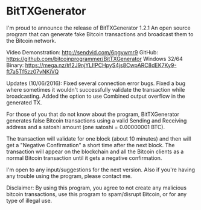 # BitTXGenerator

I'm proud to announce the release of BitTXGenerator 1.2.1
An open source program that can generate fake Bitcoin transactions and broadcast them to the Bitcoin network.

Video Demonstration: http://sendvid.com/6pgywmr9
GitHub: https://github.com/bitcoinprogrammer/BitTXGenerator
Windows 32/64 Binary: https://mega.nz/#!2J9njYLI!PCHpyS4js8CwpARC8dEK7Ky9-ft7a5Tf5zz07vNKiVQ


Updates (10/06/2016):
Fixed several connection error bugs.
Fixed a bug where sometimes it wouldn't successfully validate the transaction while broadcasting.
Added the option to use Combined output overflow in the generated TX.

For those of you that do not know about the program, BitTXGenerator generates false Bitcoin transactions using a valid Sending and Receiving address and a satoshi amount (one satoshi = 0.00000001 BTC).

The transaction will validate for one block (about 10 minutes) and then will get a "Negative Confirmation" a short time after the next block.
The transaction will appear on the blockchain and all the Bitcoin clients as a normal Bitcoin transaction until it gets a negative confirmation.

I'm open to any input/suggestions for the next version. Also if you're having any trouble using the program, please contact me.

Disclaimer:
By using this program, you agree to not create any malicious bitcoin transactions, use this program to spam/disrupt Bitcoin, or for any type of illegal use.

